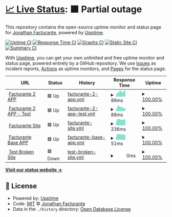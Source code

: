 # [📈 Live Status](https://jona-facturante.github.io/Facturante-Status-App): <!--live status--> **🟧 Partial outage**

This repository contains the open-source uptime monitor and status page for [Jonathan Facturante](https://jona-facturante.github.io/Facturante-Status-App), powered by [Upptime](https://github.com/upptime/upptime).

[![Uptime CI](https://github.com/jona-facturante/Facturante-Status-App/workflows/Uptime%20CI/badge.svg)](https://github.com/jona-facturante/Facturante-Status-App/actions?query=workflow%3A%22Uptime+CI%22)
[![Response Time CI](https://github.com/jona-facturante/Facturante-Status-App/workflows/Response%20Time%20CI/badge.svg)](https://github.com/jona-facturante/Facturante-Status-App/actions?query=workflow%3A%22Response+Time+CI%22)
[![Graphs CI](https://github.com/jona-facturante/Facturante-Status-App/workflows/Graphs%20CI/badge.svg)](https://github.com/jona-facturante/Facturante-Status-App/actions?query=workflow%3A%22Graphs+CI%22)
[![Static Site CI](https://github.com/jona-facturante/Facturante-Status-App/workflows/Static%20Site%20CI/badge.svg)](https://github.com/jona-facturante/Facturante-Status-App/actions?query=workflow%3A%22Static+Site+CI%22)
[![Summary CI](https://github.com/jona-facturante/Facturante-Status-App/workflows/Summary%20CI/badge.svg)](https://github.com/jona-facturante/Facturante-Status-App/actions?query=workflow%3A%22Summary+CI%22)

With [Upptime](https://upptime.js.org), you can get your own unlimited and free uptime monitor and status page, powered entirely by a GitHub repository. We use [Issues](https://github.com/jona-facturante/Facturante-Status-App/issues) as incident reports, [Actions](https://github.com/jona-facturante/Facturante-Status-App/actions) as uptime monitors, and [Pages](https://jona-facturante.github.io/Facturante-Status-App) for the status page.

<!--start: status pages-->
<!-- This summary is generated by Upptime (https://github.com/upptime/upptime) -->
<!-- Do not edit this manually, your changes will be overwritten -->
<!-- prettier-ignore -->
| URL | Status | History | Response Time | Uptime |
| --- | ------ | ------- | ------------- | ------ |
| <img alt="" src="https://favicons.githubusercontent.com/app.facturante.com" height="13"> [Facturante 2 APP](https://app.facturante.com/iniciar-sesion) | 🟩 Up | [facturante-2-app.yml](https://github.com/jona-facturante/Facturante-Status-App/commits/HEAD/history/facturante-2-app.yml) | <details><summary><img alt="Response time graph" src="./graphs/facturante-2-app/response-time-week.png" height="20"> 86ms</summary><br><a href="https://jona-facturante.github.io/Facturante-Status-App/history/facturante-2-app"><img alt="Response time 146" src="https://img.shields.io/endpoint?url=https%3A%2F%2Fraw.githubusercontent.com%2Fjona-facturante%2FFacturante-Status-App%2FHEAD%2Fapi%2Ffacturante-2-app%2Fresponse-time.json"></a><br><a href="https://jona-facturante.github.io/Facturante-Status-App/history/facturante-2-app"><img alt="24-hour response time 215" src="https://img.shields.io/endpoint?url=https%3A%2F%2Fraw.githubusercontent.com%2Fjona-facturante%2FFacturante-Status-App%2FHEAD%2Fapi%2Ffacturante-2-app%2Fresponse-time-day.json"></a><br><a href="https://jona-facturante.github.io/Facturante-Status-App/history/facturante-2-app"><img alt="7-day response time 86" src="https://img.shields.io/endpoint?url=https%3A%2F%2Fraw.githubusercontent.com%2Fjona-facturante%2FFacturante-Status-App%2FHEAD%2Fapi%2Ffacturante-2-app%2Fresponse-time-week.json"></a><br><a href="https://jona-facturante.github.io/Facturante-Status-App/history/facturante-2-app"><img alt="30-day response time 125" src="https://img.shields.io/endpoint?url=https%3A%2F%2Fraw.githubusercontent.com%2Fjona-facturante%2FFacturante-Status-App%2FHEAD%2Fapi%2Ffacturante-2-app%2Fresponse-time-month.json"></a><br><a href="https://jona-facturante.github.io/Facturante-Status-App/history/facturante-2-app"><img alt="1-year response time 146" src="https://img.shields.io/endpoint?url=https%3A%2F%2Fraw.githubusercontent.com%2Fjona-facturante%2FFacturante-Status-App%2FHEAD%2Fapi%2Ffacturante-2-app%2Fresponse-time-year.json"></a></details> | <details><summary><a href="https://jona-facturante.github.io/Facturante-Status-App/history/facturante-2-app">100.00%</a></summary><a href="https://jona-facturante.github.io/Facturante-Status-App/history/facturante-2-app"><img alt="All-time uptime 99.95%" src="https://img.shields.io/endpoint?url=https%3A%2F%2Fraw.githubusercontent.com%2Fjona-facturante%2FFacturante-Status-App%2FHEAD%2Fapi%2Ffacturante-2-app%2Fuptime.json"></a><br><a href="https://jona-facturante.github.io/Facturante-Status-App/history/facturante-2-app"><img alt="24-hour uptime 100.00%" src="https://img.shields.io/endpoint?url=https%3A%2F%2Fraw.githubusercontent.com%2Fjona-facturante%2FFacturante-Status-App%2FHEAD%2Fapi%2Ffacturante-2-app%2Fuptime-day.json"></a><br><a href="https://jona-facturante.github.io/Facturante-Status-App/history/facturante-2-app"><img alt="7-day uptime 100.00%" src="https://img.shields.io/endpoint?url=https%3A%2F%2Fraw.githubusercontent.com%2Fjona-facturante%2FFacturante-Status-App%2FHEAD%2Fapi%2Ffacturante-2-app%2Fuptime-week.json"></a><br><a href="https://jona-facturante.github.io/Facturante-Status-App/history/facturante-2-app"><img alt="30-day uptime 100.00%" src="https://img.shields.io/endpoint?url=https%3A%2F%2Fraw.githubusercontent.com%2Fjona-facturante%2FFacturante-Status-App%2FHEAD%2Fapi%2Ffacturante-2-app%2Fuptime-month.json"></a><br><a href="https://jona-facturante.github.io/Facturante-Status-App/history/facturante-2-app"><img alt="1-year uptime 99.95%" src="https://img.shields.io/endpoint?url=https%3A%2F%2Fraw.githubusercontent.com%2Fjona-facturante%2FFacturante-Status-App%2FHEAD%2Fapi%2Ffacturante-2-app%2Fuptime-year.json"></a></details>
| <img alt="" src="https://favicons.githubusercontent.com/apptest.facturante.com" height="13"> [Facturante 2 APP - Test](https://apptest.facturante.com/iniciar-sesion) | 🟩 Up | [facturante-2-app-test.yml](https://github.com/jona-facturante/Facturante-Status-App/commits/HEAD/history/facturante-2-app-test.yml) | <details><summary><img alt="Response time graph" src="./graphs/facturante-2-app-test/response-time-week.png" height="20"> 88ms</summary><br><a href="https://jona-facturante.github.io/Facturante-Status-App/history/facturante-2-app-test"><img alt="Response time 141" src="https://img.shields.io/endpoint?url=https%3A%2F%2Fraw.githubusercontent.com%2Fjona-facturante%2FFacturante-Status-App%2FHEAD%2Fapi%2Ffacturante-2-app-test%2Fresponse-time.json"></a><br><a href="https://jona-facturante.github.io/Facturante-Status-App/history/facturante-2-app-test"><img alt="24-hour response time 179" src="https://img.shields.io/endpoint?url=https%3A%2F%2Fraw.githubusercontent.com%2Fjona-facturante%2FFacturante-Status-App%2FHEAD%2Fapi%2Ffacturante-2-app-test%2Fresponse-time-day.json"></a><br><a href="https://jona-facturante.github.io/Facturante-Status-App/history/facturante-2-app-test"><img alt="7-day response time 88" src="https://img.shields.io/endpoint?url=https%3A%2F%2Fraw.githubusercontent.com%2Fjona-facturante%2FFacturante-Status-App%2FHEAD%2Fapi%2Ffacturante-2-app-test%2Fresponse-time-week.json"></a><br><a href="https://jona-facturante.github.io/Facturante-Status-App/history/facturante-2-app-test"><img alt="30-day response time 120" src="https://img.shields.io/endpoint?url=https%3A%2F%2Fraw.githubusercontent.com%2Fjona-facturante%2FFacturante-Status-App%2FHEAD%2Fapi%2Ffacturante-2-app-test%2Fresponse-time-month.json"></a><br><a href="https://jona-facturante.github.io/Facturante-Status-App/history/facturante-2-app-test"><img alt="1-year response time 141" src="https://img.shields.io/endpoint?url=https%3A%2F%2Fraw.githubusercontent.com%2Fjona-facturante%2FFacturante-Status-App%2FHEAD%2Fapi%2Ffacturante-2-app-test%2Fresponse-time-year.json"></a></details> | <details><summary><a href="https://jona-facturante.github.io/Facturante-Status-App/history/facturante-2-app-test">100.00%</a></summary><a href="https://jona-facturante.github.io/Facturante-Status-App/history/facturante-2-app-test"><img alt="All-time uptime 100.00%" src="https://img.shields.io/endpoint?url=https%3A%2F%2Fraw.githubusercontent.com%2Fjona-facturante%2FFacturante-Status-App%2FHEAD%2Fapi%2Ffacturante-2-app-test%2Fuptime.json"></a><br><a href="https://jona-facturante.github.io/Facturante-Status-App/history/facturante-2-app-test"><img alt="24-hour uptime 100.00%" src="https://img.shields.io/endpoint?url=https%3A%2F%2Fraw.githubusercontent.com%2Fjona-facturante%2FFacturante-Status-App%2FHEAD%2Fapi%2Ffacturante-2-app-test%2Fuptime-day.json"></a><br><a href="https://jona-facturante.github.io/Facturante-Status-App/history/facturante-2-app-test"><img alt="7-day uptime 100.00%" src="https://img.shields.io/endpoint?url=https%3A%2F%2Fraw.githubusercontent.com%2Fjona-facturante%2FFacturante-Status-App%2FHEAD%2Fapi%2Ffacturante-2-app-test%2Fuptime-week.json"></a><br><a href="https://jona-facturante.github.io/Facturante-Status-App/history/facturante-2-app-test"><img alt="30-day uptime 100.00%" src="https://img.shields.io/endpoint?url=https%3A%2F%2Fraw.githubusercontent.com%2Fjona-facturante%2FFacturante-Status-App%2FHEAD%2Fapi%2Ffacturante-2-app-test%2Fuptime-month.json"></a><br><a href="https://jona-facturante.github.io/Facturante-Status-App/history/facturante-2-app-test"><img alt="1-year uptime 100.00%" src="https://img.shields.io/endpoint?url=https%3A%2F%2Fraw.githubusercontent.com%2Fjona-facturante%2FFacturante-Status-App%2FHEAD%2Fapi%2Ffacturante-2-app-test%2Fuptime-year.json"></a></details>
| <img alt="" src="https://favicons.githubusercontent.com/www.facturante.com" height="13"> [Facturante Site](https://www.facturante.com/) | 🟩 Up | [facturante-site.yml](https://github.com/jona-facturante/Facturante-Status-App/commits/HEAD/history/facturante-site.yml) | <details><summary><img alt="Response time graph" src="./graphs/facturante-site/response-time-week.png" height="20"> 236ms</summary><br><a href="https://jona-facturante.github.io/Facturante-Status-App/history/facturante-site"><img alt="Response time 270" src="https://img.shields.io/endpoint?url=https%3A%2F%2Fraw.githubusercontent.com%2Fjona-facturante%2FFacturante-Status-App%2FHEAD%2Fapi%2Ffacturante-site%2Fresponse-time.json"></a><br><a href="https://jona-facturante.github.io/Facturante-Status-App/history/facturante-site"><img alt="24-hour response time 313" src="https://img.shields.io/endpoint?url=https%3A%2F%2Fraw.githubusercontent.com%2Fjona-facturante%2FFacturante-Status-App%2FHEAD%2Fapi%2Ffacturante-site%2Fresponse-time-day.json"></a><br><a href="https://jona-facturante.github.io/Facturante-Status-App/history/facturante-site"><img alt="7-day response time 236" src="https://img.shields.io/endpoint?url=https%3A%2F%2Fraw.githubusercontent.com%2Fjona-facturante%2FFacturante-Status-App%2FHEAD%2Fapi%2Ffacturante-site%2Fresponse-time-week.json"></a><br><a href="https://jona-facturante.github.io/Facturante-Status-App/history/facturante-site"><img alt="30-day response time 261" src="https://img.shields.io/endpoint?url=https%3A%2F%2Fraw.githubusercontent.com%2Fjona-facturante%2FFacturante-Status-App%2FHEAD%2Fapi%2Ffacturante-site%2Fresponse-time-month.json"></a><br><a href="https://jona-facturante.github.io/Facturante-Status-App/history/facturante-site"><img alt="1-year response time 270" src="https://img.shields.io/endpoint?url=https%3A%2F%2Fraw.githubusercontent.com%2Fjona-facturante%2FFacturante-Status-App%2FHEAD%2Fapi%2Ffacturante-site%2Fresponse-time-year.json"></a></details> | <details><summary><a href="https://jona-facturante.github.io/Facturante-Status-App/history/facturante-site">100.00%</a></summary><a href="https://jona-facturante.github.io/Facturante-Status-App/history/facturante-site"><img alt="All-time uptime 100.00%" src="https://img.shields.io/endpoint?url=https%3A%2F%2Fraw.githubusercontent.com%2Fjona-facturante%2FFacturante-Status-App%2FHEAD%2Fapi%2Ffacturante-site%2Fuptime.json"></a><br><a href="https://jona-facturante.github.io/Facturante-Status-App/history/facturante-site"><img alt="24-hour uptime 100.00%" src="https://img.shields.io/endpoint?url=https%3A%2F%2Fraw.githubusercontent.com%2Fjona-facturante%2FFacturante-Status-App%2FHEAD%2Fapi%2Ffacturante-site%2Fuptime-day.json"></a><br><a href="https://jona-facturante.github.io/Facturante-Status-App/history/facturante-site"><img alt="7-day uptime 100.00%" src="https://img.shields.io/endpoint?url=https%3A%2F%2Fraw.githubusercontent.com%2Fjona-facturante%2FFacturante-Status-App%2FHEAD%2Fapi%2Ffacturante-site%2Fuptime-week.json"></a><br><a href="https://jona-facturante.github.io/Facturante-Status-App/history/facturante-site"><img alt="30-day uptime 100.00%" src="https://img.shields.io/endpoint?url=https%3A%2F%2Fraw.githubusercontent.com%2Fjona-facturante%2FFacturante-Status-App%2FHEAD%2Fapi%2Ffacturante-site%2Fuptime-month.json"></a><br><a href="https://jona-facturante.github.io/Facturante-Status-App/history/facturante-site"><img alt="1-year uptime 100.00%" src="https://img.shields.io/endpoint?url=https%3A%2F%2Fraw.githubusercontent.com%2Fjona-facturante%2FFacturante-Status-App%2FHEAD%2Fapi%2Ffacturante-site%2Fuptime-year.json"></a></details>
| <img alt="" src="https://favicons.githubusercontent.com/www.facturante.com" height="13"> [Facturante Base APP](https://www.facturante.com/Usuarios/LogOn) | 🟩 Up | [facturante-base-app.yml](https://github.com/jona-facturante/Facturante-Status-App/commits/HEAD/history/facturante-base-app.yml) | <details><summary><img alt="Response time graph" src="./graphs/facturante-base-app/response-time-week.png" height="20"> 51ms</summary><br><a href="https://jona-facturante.github.io/Facturante-Status-App/history/facturante-base-app"><img alt="Response time 61" src="https://img.shields.io/endpoint?url=https%3A%2F%2Fraw.githubusercontent.com%2Fjona-facturante%2FFacturante-Status-App%2FHEAD%2Fapi%2Ffacturante-base-app%2Fresponse-time.json"></a><br><a href="https://jona-facturante.github.io/Facturante-Status-App/history/facturante-base-app"><img alt="24-hour response time 57" src="https://img.shields.io/endpoint?url=https%3A%2F%2Fraw.githubusercontent.com%2Fjona-facturante%2FFacturante-Status-App%2FHEAD%2Fapi%2Ffacturante-base-app%2Fresponse-time-day.json"></a><br><a href="https://jona-facturante.github.io/Facturante-Status-App/history/facturante-base-app"><img alt="7-day response time 51" src="https://img.shields.io/endpoint?url=https%3A%2F%2Fraw.githubusercontent.com%2Fjona-facturante%2FFacturante-Status-App%2FHEAD%2Fapi%2Ffacturante-base-app%2Fresponse-time-week.json"></a><br><a href="https://jona-facturante.github.io/Facturante-Status-App/history/facturante-base-app"><img alt="30-day response time 53" src="https://img.shields.io/endpoint?url=https%3A%2F%2Fraw.githubusercontent.com%2Fjona-facturante%2FFacturante-Status-App%2FHEAD%2Fapi%2Ffacturante-base-app%2Fresponse-time-month.json"></a><br><a href="https://jona-facturante.github.io/Facturante-Status-App/history/facturante-base-app"><img alt="1-year response time 61" src="https://img.shields.io/endpoint?url=https%3A%2F%2Fraw.githubusercontent.com%2Fjona-facturante%2FFacturante-Status-App%2FHEAD%2Fapi%2Ffacturante-base-app%2Fresponse-time-year.json"></a></details> | <details><summary><a href="https://jona-facturante.github.io/Facturante-Status-App/history/facturante-base-app">100.00%</a></summary><a href="https://jona-facturante.github.io/Facturante-Status-App/history/facturante-base-app"><img alt="All-time uptime 100.00%" src="https://img.shields.io/endpoint?url=https%3A%2F%2Fraw.githubusercontent.com%2Fjona-facturante%2FFacturante-Status-App%2FHEAD%2Fapi%2Ffacturante-base-app%2Fuptime.json"></a><br><a href="https://jona-facturante.github.io/Facturante-Status-App/history/facturante-base-app"><img alt="24-hour uptime 100.00%" src="https://img.shields.io/endpoint?url=https%3A%2F%2Fraw.githubusercontent.com%2Fjona-facturante%2FFacturante-Status-App%2FHEAD%2Fapi%2Ffacturante-base-app%2Fuptime-day.json"></a><br><a href="https://jona-facturante.github.io/Facturante-Status-App/history/facturante-base-app"><img alt="7-day uptime 100.00%" src="https://img.shields.io/endpoint?url=https%3A%2F%2Fraw.githubusercontent.com%2Fjona-facturante%2FFacturante-Status-App%2FHEAD%2Fapi%2Ffacturante-base-app%2Fuptime-week.json"></a><br><a href="https://jona-facturante.github.io/Facturante-Status-App/history/facturante-base-app"><img alt="30-day uptime 100.00%" src="https://img.shields.io/endpoint?url=https%3A%2F%2Fraw.githubusercontent.com%2Fjona-facturante%2FFacturante-Status-App%2FHEAD%2Fapi%2Ffacturante-base-app%2Fuptime-month.json"></a><br><a href="https://jona-facturante.github.io/Facturante-Status-App/history/facturante-base-app"><img alt="1-year uptime 100.00%" src="https://img.shields.io/endpoint?url=https%3A%2F%2Fraw.githubusercontent.com%2Fjona-facturante%2FFacturante-Status-App%2FHEAD%2Fapi%2Ffacturante-base-app%2Fuptime-year.json"></a></details>
| <img alt="" src="https://favicons.githubusercontent.com/thissitedoesnotexist.koj.co" height="13"> [Test Broken Site](https://thissitedoesnotexist.koj.co) | 🟥 Down | [test-broken-site.yml](https://github.com/jona-facturante/Facturante-Status-App/commits/HEAD/history/test-broken-site.yml) | <details><summary><img alt="Response time graph" src="./graphs/test-broken-site/response-time-week.png" height="20"> 0ms</summary><br><a href="https://jona-facturante.github.io/Facturante-Status-App/history/test-broken-site"><img alt="Response time 0" src="https://img.shields.io/endpoint?url=https%3A%2F%2Fraw.githubusercontent.com%2Fjona-facturante%2FFacturante-Status-App%2FHEAD%2Fapi%2Ftest-broken-site%2Fresponse-time.json"></a><br><a href="https://jona-facturante.github.io/Facturante-Status-App/history/test-broken-site"><img alt="24-hour response time 0" src="https://img.shields.io/endpoint?url=https%3A%2F%2Fraw.githubusercontent.com%2Fjona-facturante%2FFacturante-Status-App%2FHEAD%2Fapi%2Ftest-broken-site%2Fresponse-time-day.json"></a><br><a href="https://jona-facturante.github.io/Facturante-Status-App/history/test-broken-site"><img alt="7-day response time 0" src="https://img.shields.io/endpoint?url=https%3A%2F%2Fraw.githubusercontent.com%2Fjona-facturante%2FFacturante-Status-App%2FHEAD%2Fapi%2Ftest-broken-site%2Fresponse-time-week.json"></a><br><a href="https://jona-facturante.github.io/Facturante-Status-App/history/test-broken-site"><img alt="30-day response time 0" src="https://img.shields.io/endpoint?url=https%3A%2F%2Fraw.githubusercontent.com%2Fjona-facturante%2FFacturante-Status-App%2FHEAD%2Fapi%2Ftest-broken-site%2Fresponse-time-month.json"></a><br><a href="https://jona-facturante.github.io/Facturante-Status-App/history/test-broken-site"><img alt="1-year response time 0" src="https://img.shields.io/endpoint?url=https%3A%2F%2Fraw.githubusercontent.com%2Fjona-facturante%2FFacturante-Status-App%2FHEAD%2Fapi%2Ftest-broken-site%2Fresponse-time-year.json"></a></details> | <details><summary><a href="https://jona-facturante.github.io/Facturante-Status-App/history/test-broken-site">100.00%</a></summary><a href="https://jona-facturante.github.io/Facturante-Status-App/history/test-broken-site"><img alt="All-time uptime 100.00%" src="https://img.shields.io/endpoint?url=https%3A%2F%2Fraw.githubusercontent.com%2Fjona-facturante%2FFacturante-Status-App%2FHEAD%2Fapi%2Ftest-broken-site%2Fuptime.json"></a><br><a href="https://jona-facturante.github.io/Facturante-Status-App/history/test-broken-site"><img alt="24-hour uptime 100.00%" src="https://img.shields.io/endpoint?url=https%3A%2F%2Fraw.githubusercontent.com%2Fjona-facturante%2FFacturante-Status-App%2FHEAD%2Fapi%2Ftest-broken-site%2Fuptime-day.json"></a><br><a href="https://jona-facturante.github.io/Facturante-Status-App/history/test-broken-site"><img alt="7-day uptime 100.00%" src="https://img.shields.io/endpoint?url=https%3A%2F%2Fraw.githubusercontent.com%2Fjona-facturante%2FFacturante-Status-App%2FHEAD%2Fapi%2Ftest-broken-site%2Fuptime-week.json"></a><br><a href="https://jona-facturante.github.io/Facturante-Status-App/history/test-broken-site"><img alt="30-day uptime 100.00%" src="https://img.shields.io/endpoint?url=https%3A%2F%2Fraw.githubusercontent.com%2Fjona-facturante%2FFacturante-Status-App%2FHEAD%2Fapi%2Ftest-broken-site%2Fuptime-month.json"></a><br><a href="https://jona-facturante.github.io/Facturante-Status-App/history/test-broken-site"><img alt="1-year uptime 100.00%" src="https://img.shields.io/endpoint?url=https%3A%2F%2Fraw.githubusercontent.com%2Fjona-facturante%2FFacturante-Status-App%2FHEAD%2Fapi%2Ftest-broken-site%2Fuptime-year.json"></a></details>

<!--end: status pages-->

[**Visit our status website →**](https://jona-facturante.github.io/Facturante-Status-App)

## 📄 License

- Powered by: [Upptime](https://github.com/upptime/upptime)
- Code: [MIT](./LICENSE) © [Jonathan Facturante](https://jona-facturante.github.io/Facturante-Status-App)
- Data in the `./history` directory: [Open Database License](https://opendatacommons.org/licenses/odbl/1-0/)
